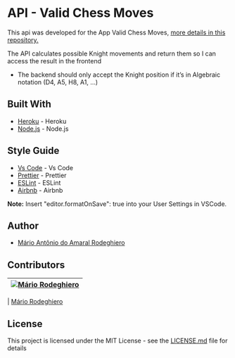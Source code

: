 # API - Valid Chess Moves

This api was developed for the App Valid Chess Moves, [more details in this repository.](https://github.com/mariorodeghiero/valid-chess-moves)

The API calculates possible Knight movements and return them so I can access the result in the frontend

- The backend should only accept the Knight position if it’s in Algebraic notation (D4, A5, H8, A1, ...)

## Built With

- [Heroku](https://firebase.google.com/) - Heroku
- [Node.js](https://nodejs.org/en/) - Node.js

## Style Guide

- [Vs Code](https://code.visualstudio.com) - Vs Code
- [Prettier](https://prettier.io) - Prettier
- [ESLint](https://eslint.org) - ESLint
- [Airbnb](https://github.com/airbnb/javascript/tree/master/react) - Airbnb

**Note:** Insert "editor.formatOnSave": true into your User Settings in VSCode.

## Author

- [Mário Antônio do Amaral Rodeghiero](https://github.com/mariorodeghiero)

## Contributors

| [![Mário Rodeghiero](https://avatars1.githubusercontent.com/u/24671133?s=88&v=4)](https://github.com/mariorodeghiero) |
| --------------------------------------------------------------------------------------------------------------------- |


| [Mário Rodeghiero](https://github.com/mariorodeghiero)

## License

This project is licensed under the MIT License - see the [LICENSE.md](LICENSE.md) file for details
